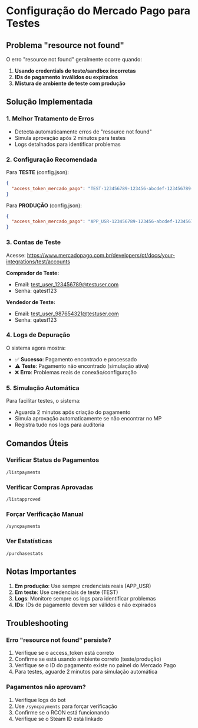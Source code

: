 # Configuração do Mercado Pago para Testes

## Problema "resource not found"

O erro "resource not found" geralmente ocorre quando:

1. **Usando credentials de teste/sandbox incorretas**
2. **IDs de pagamento inválidos ou expirados**
3. **Mistura de ambiente de teste com produção**

## Solução Implementada

### 1. Melhor Tratamento de Erros
- Detecta automaticamente erros de "resource not found"
- Simula aprovação após 2 minutos para testes
- Logs detalhados para identificar problemas

### 2. Configuração Recomendada

Para **TESTE** (config.json):
```json
{
  "access_token_mercado_pago": "TEST-123456789-123456-abcdef-123456789-123456789"
}
```

Para **PRODUÇÃO** (config.json):
```json
{
  "access_token_mercado_pago": "APP_USR-123456789-123456-abcdef-123456789-123456789"
}
```

### 3. Contas de Teste

Acesse: https://www.mercadopago.com.br/developers/pt/docs/your-integrations/test/accounts

**Comprador de Teste:**
- Email: test_user_123456789@testuser.com
- Senha: qatest123

**Vendedor de Teste:**
- Email: test_user_987654321@testuser.com
- Senha: qatest123

### 4. Logs de Depuração

O sistema agora mostra:
- ✅ **Sucesso**: Pagamento encontrado e processado
- ⚠️ **Teste**: Pagamento não encontrado (simulação ativa)
- ❌ **Erro**: Problemas reais de conexão/configuração

### 5. Simulação Automática

Para facilitar testes, o sistema:
- Aguarda 2 minutos após criação do pagamento
- Simula aprovação automaticamente se não encontrar no MP
- Registra tudo nos logs para auditoria

## Comandos Úteis

### Verificar Status de Pagamentos
```
/listpayments
```

### Verificar Compras Aprovadas
```
/listapproved
```

### Forçar Verificação Manual
```
/syncpayments
```

### Ver Estatísticas
```
/purchasestats
```

## Notas Importantes

1. **Em produção**: Use sempre credenciais reais (APP_USR)
2. **Em teste**: Use credenciais de teste (TEST)
3. **Logs**: Monitore sempre os logs para identificar problemas
4. **IDs**: IDs de pagamento devem ser válidos e não expirados

## Troubleshooting

### Erro "resource not found" persiste?
1. Verifique se o access_token está correto
2. Confirme se está usando ambiente correto (teste/produção)
3. Verifique se o ID do pagamento existe no painel do Mercado Pago
4. Para testes, aguarde 2 minutos para simulação automática

### Pagamentos não aprovam?
1. Verifique logs do bot
2. Use `/syncpayments` para forçar verificação
3. Confirme se o RCON está funcionando
4. Verifique se o Steam ID está linkado
